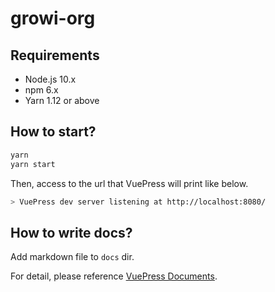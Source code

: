 # growi-org

## Requirements

- Node.js 10.x
- npm 6.x
- Yarn 1.12 or above

## How to start?

``` bash
yarn
yarn start
```

Then, access to the url that VuePress will print like below.

``` bash
> VuePress dev server listening at http://localhost:8080/
```

## How to write docs?

Add markdown file to `docs` dir.

For detail, please reference [VuePress Documents](https://vuepress.vuejs.org/).
